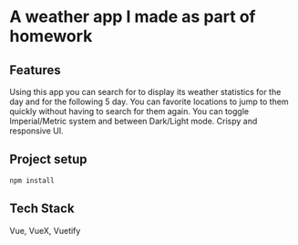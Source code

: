 # A weather app I made as part of homework

## Features
Using this app you can search for to display its weather statistics for the day and for the following 5 day.
You can favorite locations to jump to them quickly without having to search for them again.
You can toggle Imperial/Metric system and between Dark/Light mode.
Crispy and responsive UI.

## Project setup
```
npm install
```
## Tech Stack
Vue, VueX, Vuetify
